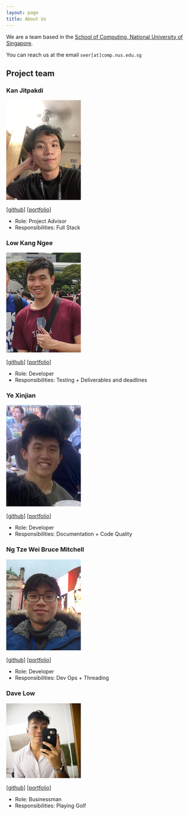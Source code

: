 ```yaml
---
layout: page
title: About Us
---
```


We are a team based in the [School of Computing, National University of Singapore](http://www.comp.nus.edu.sg).

You can reach us at the email `seer[at]comp.nus.edu.sg`

## Project team

### Kan Jitpakdi

<img src="images/kanjitp.png" width="200px">

[[github](https://github.com/kanjitp)]
[[portfolio](team/kanjitp.md)]

* Role: Project Advisor
* Responsibilities: Full Stack

### Low Kang Ngee

<img src="images/lowkangn.png" width="200px">

[[github](http://github.com/lowkangn)]
[[portfolio](team/lowkangn.md)]

- Role: Developer
- Responsibilities: Testing + Deliverables and deadlines

### Ye Xinjian

<img src="images/xxjjxj.png" width="200px">

[[github](http://github.com/XXJJXJ)] [[portfolio](team/xxjjxj.md)]


* Role: Developer
* Responsibilities: Documentation + Code Quality


### Ng Tze Wei Bruce Mitchell

<img src="images/ntwbruce.png" width="200px">

[[github](http://github.com/ntwbruce)]
[[portfolio](team/ntwbruce.md)]

- Role: Developer
- Responsibilities: Dev Ops + Threading

### Dave Low

<img src="images/davelowqx.png" width="200px">

[[github](http://github.com/davelowqx)]
[[portfolio](team/davelowqx.md)]

- Role: Businessman
- Responsibilities: Playing Golf
